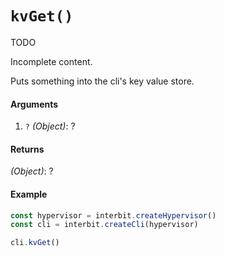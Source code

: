 # `kvGet()`

<div class="tips danger">
  <p><span></span>TODO</p>
  <p>Incomplete content.</p>
</div>

Puts something into the cli's key value store.

#### Arguments

1. `?` *(Object)*: ?


#### Returns

*(Object)*: ?


#### Example

```js
const hypervisor = interbit.createHypervisor()
const cli = interbit.createCli(hypervisor)

cli.kvGet()
```

